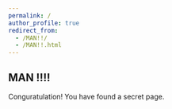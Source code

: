 ```yaml
---
permalink: /
author_profile: true
redirect_from: 
  - /MAN!!/
  - /MAN!!.html
---
```



## MAN !!!!

Conguratulation! You have found a secret page.
